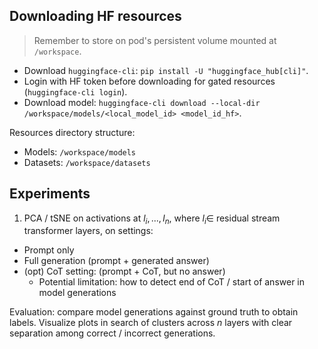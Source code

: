 ## Downloading HF resources
> Remember to store on pod's persistent volume mounted at `/workspace`.

- Download `huggingface-cli`: `pip install -U "huggingface_hub[cli]"`.
- Login with HF token before downloading for gated resources (`huggingface-cli login`).
- Download model: `huggingface-cli download --local-dir /workspace/models/<local_model_id> <model_id_hf>`.

Resources directory structure:
- Models: `/workspace/models`
- Datasets: `/workspace/datasets`

## Experiments

1. PCA / tSNE on activations at ${l_i, ..., l_n}$, where $l_i \in$ residual stream transformer layers, on settings:
- Prompt only
- Full generation (prompt + generated answer)
- (opt) CoT setting: (prompt + CoT, but no answer)
    - Potential limitation: how to detect end of CoT / start of answer in model generations

Evaluation: compare model generations against ground truth to obtain labels. Visualize plots in search of clusters across $n$ layers with clear separation among correct / incorrect generations.